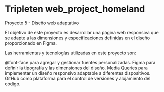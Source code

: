 # Tripleten web_project_homeland

Proyecto 5 - Diseño web adaptativo

El objetivo de este proyecto es desarrollar una página web responsiva que se adapte a las dimensiones y especificaciones definidas en el diseño proporcionado en Figma.

Las herramientas y tecnologías utilizadas en este proyecto son:

@font-face para agregar y gestionar fuentes personalizadas.
Figma para definir la tipografía y las dimensiones del diseño.
Media Queries para implementar un diseño responsivo adaptable a diferentes dispositivos.
GitHub como plataforma para el control de versiones y alojamiento del código.
